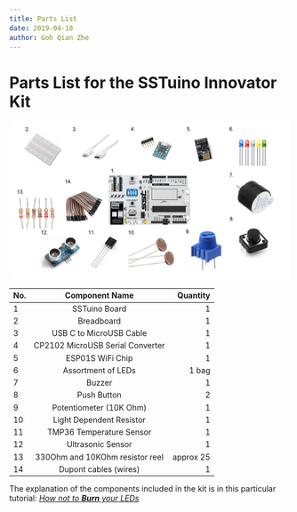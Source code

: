 ```yaml
---
title: Parts List
date: 2019-04-18
author: Goh Qian Zhe
---
```


# Parts List for the SSTuino Innovator Kit

![Parts List](https://raw.githubusercontent.com/d3lta-v/SSTuino/master/Image%20Assets/Tutorial%20Image%20Assets/PartsList/Slide1.PNG)

| No.    | Component Name                       | Quantity  |
|------- |:------------------------------------:| ---------:|
| 1      | SSTuino Board                        |         1 |
| 2      | Breadboard                           |         1 |
| 3      | USB C to MicroUSB Cable              |         1 |
| 4      | CP2102 MicroUSB Serial Converter     |         1 |
| 5      | ESP01S WiFi Chip                     |         1 |
| 6      | Assortment of LEDs                   |     1 bag |
| 7      | Buzzer                               |         1 |
| 8      | Push Button                          |         2 |
| 9      | Potentiometer (10K Ohm)              |         1 |
| 10     | Light Dependent Resistor             |         1 |
| 11     | TMP36 Temperature Sensor             |         1 |
| 12     | Ultrasonic Sensor                    |         1 |
| 13     | 330Ohm and 10KOhm resistor reel      | approx 25 |
| 14     | Dupont cables (wires)                |         1 |

The explanation of the components included in the kit is in this particular tutorial: [*How not to **Burn** your LEDs*](https://d3lta-v.github.io/SSTuino/tutorials/Sec1/electronicBasics.html)